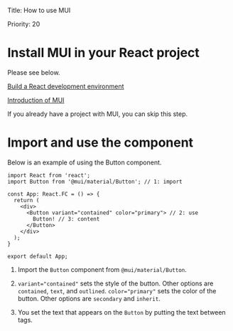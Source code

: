 Title: How to use MUI

Priority: 20

# Install MUI in your React project

Please see below.  

[Build a React development environment](https://tech.mokelab.com/web/React/fundamental/setup-en.html)  

[Introduction of MUI](./introduction-en.html)  

If you already have a project with MUI, you can skip this step.  

# Import and use the component

Below is an example of using the Button component.  

```tsx
import React from 'react';
import Button from '@mui/material/Button'; // 1: import 

const App: React.FC = () => {
  return (
    <div>
      <Button variant="contained" color="primary"> // 2: use 
        Button! // 3: content
      </Button>
    </div>
  );
}

export default App;
```

1. Import the `Button` component from `@mui/material/Button`.
  
2. `variant="contained"` sets the style of the button. Other options are `contained`, `text`, and `outlined`. `color="primary"` sets the color of the button. Other options are `secondary` and `inherit`.
  
3. You set the text that appears on the `Button` by putting the text between tags.

